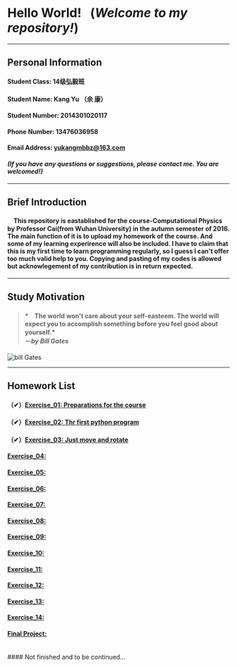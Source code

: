 # **Hello World!** &nbsp; (***Welcome to my repository!***)
***
## **Personal Information**
#### Student Class: 14级弘毅班 
#### Student Name: Kang Yu （余 康）
#### Student Number: 2014301020117
#### Phone Number: 13476036958
#### Email Address: yukangmbbz@163.com
#### *(If you have any questions or suggestions, please contact me. You are welcomed!)*
***
## **Brief Introduction**
#### 　This repository is eastablished for the course-**Computational Physics** by Professor Cai(from Wuhan University) in the autumn semester of 2016. The main function of it is to upload my homework of the course. And some of my learning experirence will also be included. I have to claim that this is my first time to learn programming regularly, so I guess I can't offer too much valid help to you. Copying and pasting of my codes is allowed but acknowlegement of my contribution is in return expected.
***
## **Study Motivation**
> #### *　The world won't care about your self-easteem. The world will expect you to accomplish something before you feel good about yourself.*　　　　　　　　　　　　　　　　　　　　　　　　　　　　　　　　　　　　－*by* ***Bill Gates***

![bill Gates](https://github.com/yukangnineteen/computational_physics_N2014301020117/blob/master/Exercise-1/Bill%20Gates%20image.jpg)
***
## **Homework List**
#### （✔）[Exercise_01: Preparations for the course](https://github.com/yukangnineteen/computational_physics_N2014301020117/blob/master/Exercise-1/exercise-1.md)
#### （✔）[Exercise_02: Thr first python program](https://github.com/yukangnineteen/computational_physics_N2014301020117/blob/master/Exercise-2/exercise-2.md)
#### （✔）[Exercise_03: Just move and rotate](https://github.com/yukangnineteen/computational_physics_N2014301020117/blob/master/Exercise-3/exercise-3.md)
#### [Exercise_04:](https://)
#### [Exercise_05:](https://)
#### [Exercise_06:](https://)
#### [Exercise_07:](https://)
#### [Exercise_08:](https://)
#### [Exercise_09:](https://)
#### [Exercise_10:](https://)
#### [Exercise_11:](https://)
#### [Exercise_12:](https://)
#### [Exercise_13:](https://)
#### [Exercise_14:](https://)
#### [Final Project:](https://)
<br />
#### Not finished and to be continued...
